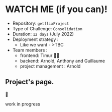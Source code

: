 # WATCH ME (if you can)! 

- Repository: `getflixProject`
- Type of Challenge:  `Consolidation`
- Duration: `12 days` (July 2022)
- Deployment strategy :
  - Like we want - >TBC
- Team members : 
  - frontend: Timur :pouting_man:	
  - backend: Arnold, Anthony and Guillaume
  - project management : Arnold

 
## Project's page.
:movie_camera:	

work in progress
